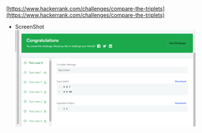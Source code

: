 [https://www.hackerrank.com/challenges/compare-the-triplets](https://www.hackerrank.com/challenges/compare-the-triplets)

* ScreenShot
![Compare the Triplets](/assets/image.png)